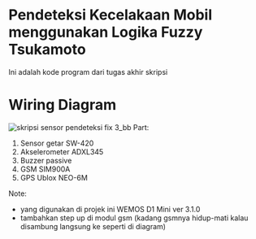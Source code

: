 # Pendeteksi Kecelakaan Mobil menggunakan Logika Fuzzy Tsukamoto
Ini adalah kode program dari tugas akhir skripsi

# Wiring Diagram
![skripsi sensor pendeteksi fix 3_bb](https://user-images.githubusercontent.com/74083958/193984130-8657b2d0-5125-4660-97df-59785a902755.png)
Part:
1. Sensor getar SW-420
2. Akselerometer ADXL345
3. Buzzer passive
4. GSM SIM900A
5. GPS Ublox NEO-6M

Note:
- yang digunakan di projek ini WEMOS D1 Mini ver 3.1.0
- tambahkan step up di modul gsm (kadang gsmnya hidup-mati kalau disambung langsung ke seperti di diagram)
